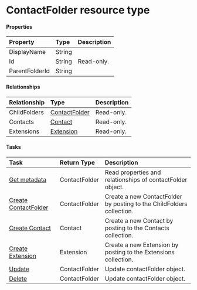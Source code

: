 # ContactFolder resource type



#### Properties
| Property	   | Type	|Description|
|:---------------|:--------|:----------|
|DisplayName|String||
|Id|String| Read-only.|
|ParentFolderId|String||

#### Relationships
| Relationship | Type	|Description|
|:---------------|:--------|:----------|
|ChildFolders|[ContactFolder](contactfolder.md)| Read-only.|
|Contacts|[Contact](contact.md)| Read-only.|
|Extensions|[Extension](extension.md)| Read-only.|

#### Tasks

| Task		   | Return Type	|Description|
|:---------------|:--------|:----------|
|[Get metadata](../api/contactfolder_get.md) | ContactFolder |Read properties and relationships of contactFolder object.|
|[Create ContactFolder]((../api/contactfolder_post_childfolders.md)) |ContactFolder| Create a new ContactFolder by posting to the ChildFolders collection.|
|[Create Contact]((../api/contactfolder_post_contacts.md)) |Contact| Create a new Contact by posting to the Contacts collection.|
|[Create Extension]((../api/contactfolder_post_extensions.md)) |Extension| Create a new Extension by posting to the Extensions collection.|
|[Update](../api/contactfolder_update.md) | ContactFolder	|Update contactFolder object. |
|[Delete](../api/contactfolder_delete.md) | ContactFolder	|Update contactFolder object. |
